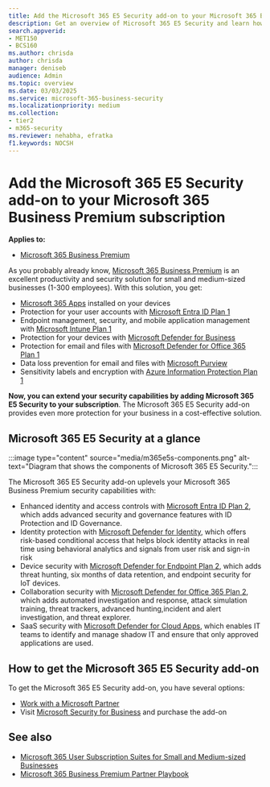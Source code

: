 ```yaml
---
title: Add the Microsoft 365 E5 Security add-on to your Microsoft 365 Business Premium subscription
description: Get an overview of Microsoft 365 E5 Security and learn how to add it to your Microsoft 365 Business Premium subscription.
search.appverid:
- MET150
- BCS160
ms.author: chrisda
author: chrisda
manager: deniseb
audience: Admin
ms.topic: overview
ms.date: 03/03/2025
ms.service: microsoft-365-business-security
ms.localizationpriority: medium
ms.collection:
- tier2
- m365-security
ms.reviewer: nehabha, efratka
f1.keywords: NOCSH
---
```


# Add the Microsoft 365 E5 Security add-on to your Microsoft 365 Business Premium subscription

**Applies to:**

- [Microsoft 365 Business Premium](m365bp-overview.md)

As you probably already know, [Microsoft 365 Business Premium](m365bp-overview.md) is an excellent productivity and security solution for small and medium-sized businesses (1-300 employees). With this solution, you get:

- [Microsoft 365 Apps](/microsoft-365/admin/setup/install-applications) installed on your devices
- Protection for your user accounts with [Microsoft Entra ID Plan 1](/entra/fundamentals/whatis)
- Endpoint management, security, and mobile application management with [Microsoft Intune Plan 1](/mem/intune/fundamentals/what-is-intune)
- Protection for your devices with [Microsoft Defender for Business](/defender-business/mdb-overview)
- Protection for email and files with [Microsoft Defender for Office 365 Plan 1](/defender-office-365/mdo-about#defender-for-office-365-plan-1-capabilities)
- Data loss prevention for email and files with [Microsoft Purview](/purview/dlp-learn-about-dlp)
- Sensitivity labels and encryption with [Azure Information Protection Plan 1](/azure/information-protection/what-is-information-protection)

**Now, you can extend your security capabilities by adding Microsoft 365 E5 Security to your subscription**. The Microsoft 365 E5 Security add-on provides even more protection for your business in a cost-effective solution. 

## Microsoft 365 E5 Security at a glance

:::image type="content" source="media/m365e5s-components.png" alt-text="Diagram that shows the components of Microsoft 365 E5 Security.":::

The Microsoft 365 E5 Security add-on uplevels your Microsoft 365 Business Premium security capabilities with:

- Enhanced identity and access controls with [Microsoft Entra ID Plan 2](/entra/fundamentals/licensing), which adds advanced security and governance features with ID Protection and ID Governance.
- Identity protection with [Microsoft Defender for Identity](/defender-for-identity/what-is), which offers risk-based conditional access that helps block identity attacks in real time using behavioral analytics and signals from user risk and sign-in risk
- Device security with [Microsoft Defender for Endpoint Plan 2](/defender-endpoint/microsoft-defender-endpoint), which adds threat hunting, six months of data retention, and endpoint security for IoT devices.
- Collaboration security with [Microsoft Defender for Office 365 Plan 2](/defender-office-365/mdo-about#defender-for-office-365-plan-1-vs-plan-2-cheat-sheet), which adds automated investigation and response, attack simulation training, threat trackers, advanced hunting,incident and alert investigation, and threat explorer. 
- SaaS security with [Microsoft Defender for Cloud Apps](/defender-cloud-apps/what-is-defender-for-cloud-apps), which enables IT teams to identify and manage shadow IT and ensure that only approved applications are used. 

## How to get the Microsoft 365 E5 Security add-on

To get the Microsoft 365 E5 Security add-on, you have several options:

- [Work with a Microsoft Partner](/microsoft-365/admin/manage/find-your-partner-or-reseller)
- Visit [Microsoft Security for Business](https://aka.ms/SMBSecurity) and purchase the add-on

## See also

- [Microsoft 365 User Subscription Suites for Small and Medium-sized Businesses](https://cdn-dynmedia-1.microsoft.com/is/content/microsoftcorp/microsoft/final/en-us/microsoft-brand/documents/modern-work-plan-comparison-smb5.pdf)
- [Microsoft 365 Business Premium Partner Playbook](https://aka.ms/M365BPPartnerPlaybook)